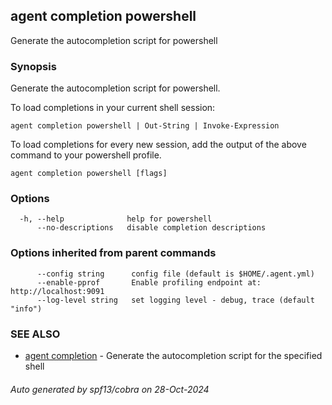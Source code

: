 [Auto generated by spf13/cobra]: <>

## agent completion powershell

Generate the autocompletion script for powershell

### Synopsis

Generate the autocompletion script for powershell.

To load completions in your current shell session:

	agent completion powershell | Out-String | Invoke-Expression

To load completions for every new session, add the output of the above command
to your powershell profile.


```
agent completion powershell [flags]
```

### Options

```
  -h, --help              help for powershell
      --no-descriptions   disable completion descriptions
```

### Options inherited from parent commands

```
      --config string      config file (default is $HOME/.agent.yml)
      --enable-pprof       Enable profiling endpoint at: http://localhost:9091
      --log-level string   set logging level - debug, trace (default "info")
```

### SEE ALSO

* [agent completion](agent_completion.md)	 - Generate the autocompletion script for the specified shell

###### Auto generated by spf13/cobra on 28-Oct-2024
